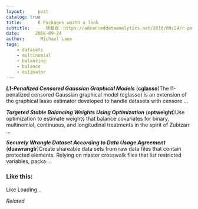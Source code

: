 ```yaml
---
layout:     post
catalog: true
title:      R Packages worth a look
subtitle:      转载自：https://advanceddataanalytics.net/2018/09/24/r-packages-worth-a-look-1282/
date:      2018-09-24
author:      Michael Laux
tags:
    - datasets
    - multinomial
    - balancing
    - balance
    - estimator
---
```


***L1-Penalized Censored Gaussian Graphical Models*** (**cglasso**)The l1-penalized censored Gaussian graphical model (cglasso) is an extension of the graphical lasso estimator developed to handle datasets with censore …

***Targeted Stable Balancing Weights Using Optimization*** (**optweight**)Use optimization to estimate weights that balance covariates for binary, multinomial, continuous, and longitudinal treatments in the spirit of Zubizarr …

***Securely Wrangle Dataset According to Data Usage Agreement*** (**duawranglr**)Create shareable data sets from raw data files that contain protected elements. Relying on master crosswalk files that list restricted variables, packa …





### Like this:

Like Loading...


*Related*

